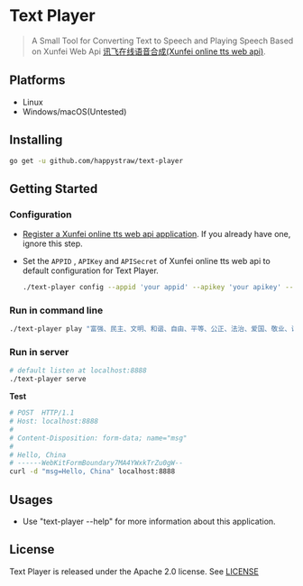 # Text Player

> A Small Tool for Converting Text to Speech and Playing Speech Based on Xunfei Web Api [讯飞在线语音合成(Xunfei online tts web api)](https://www.xfyun.cn/services/online_tts).

## Platforms

- Linux
- Windows/macOS(Untested)

## Installing

```bash
go get -u github.com/happystraw/text-player
```

## Getting Started

### Configuration

- [Register a Xunfei online tts web api application](https://console.xfyun.cn/app/myapp). If you already have one, ignore this step.

- Set the `APPID` , `APIKey` and `APISecret` of Xunfei online tts web api to default configuration for Text Player.

  ```bash
  ./text-player config --appid 'your appid' --apikey 'your apikey' --apisecret 'your apisecret'
  ```

### Run in command line

```bash
./text-player play "富强、民主、文明、和谐、自由、平等、公正、法治、爱国、敬业、诚信、友善"
```

### Run in server

```bash
# default listen at localhost:8888
./text-player serve
```

**Test**

```bash
# POST  HTTP/1.1
# Host: localhost:8888
#
# Content-Disposition: form-data; name="msg"
#
# Hello, China
# ------WebKitFormBoundary7MA4YWxkTrZu0gW--
curl -d "msg=Hello, China" localhost:8888
```

## Usages

- Use "text-player --help" for more information about this application.


## License

Text Player is released under the Apache 2.0 license. See [LICENSE](./LICENSE)